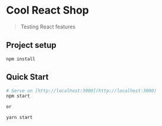 # Cool React Shop

> Testing React features

## Project setup
```
npm install
```

## Quick Start

```bash
# Serve on [http://localhost:3000](http://localhost:3000)
npm start

or

yarn start
```